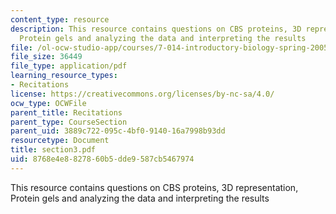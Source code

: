 ```yaml
---
content_type: resource
description: This resource contains questions on CBS proteins, 3D representation,
  Protein gels and analyzing the data and interpreting the results
file: /ol-ocw-studio-app/courses/7-014-introductory-biology-spring-2005/8768e4e8827860b5dde9587cb5467974_section3.pdf
file_size: 36449
file_type: application/pdf
learning_resource_types:
- Recitations
license: https://creativecommons.org/licenses/by-nc-sa/4.0/
ocw_type: OCWFile
parent_title: Recitations
parent_type: CourseSection
parent_uid: 3889c722-095c-4bf0-9140-16a7998b93dd
resourcetype: Document
title: section3.pdf
uid: 8768e4e8-8278-60b5-dde9-587cb5467974
---
```

This resource contains questions on CBS proteins, 3D representation, Protein gels and analyzing the data and interpreting the results